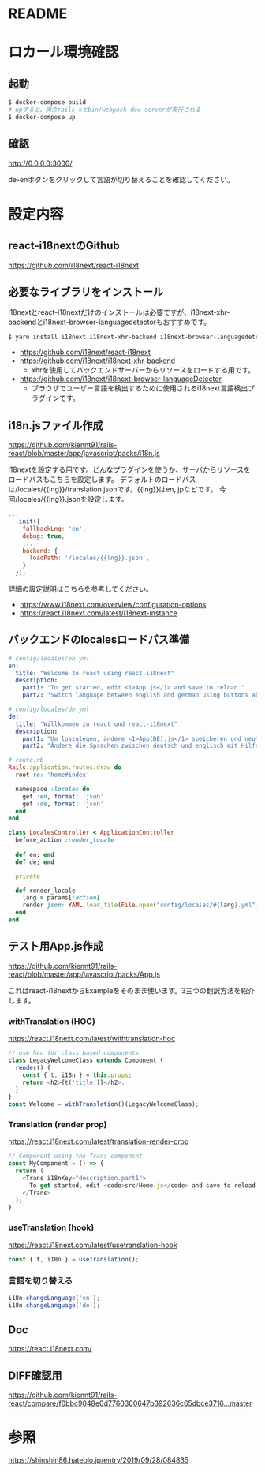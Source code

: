 # README

# ロカール環境確認

## 起動
```sh
$ docker-compose build
# upすると、両方rails sとbin/webpack-dev-serverが実行される
$ docker-compose up
```
## 確認

http://0.0.0.0:3000/

de-enボタンをクリックして言語が切り替えることを確認してください。

# 設定内容

## react-i18nextのGithub 
https://github.com/i18next/react-i18next

## 必要なライブラリをインストール

i18nextとreact-i18nextだけのインストールは必要ですが、i18next-xhr-backendとi18next-browser-languagedetectorもおすすめです。
```sh
$ yarn install i18next i18next-xhr-backend i18next-browser-languagedetector react-i18next
```
- https://github.com/i18next/react-i18next
- https://github.com/i18next/i18next-xhr-backend
  -  xhrを使用してバックエンドサーバーからリソースをロードする用です。
- https://github.com/i18next/i18next-browser-languageDetector
  - ブラウザでユーザー言語を検出するために使用されるi18next言語検出プラグインです。

## i18n.jsファイル作成
https://github.com/kiennt91/rails-react/blob/master/app/javascript/packs/i18n.js

i18nextを設定する用です。どんなプラグインを使うか、サーバからリソースをロードパスもこちらを設定します。
デフォルトのロードパスは/locales/{{lng}}/translation.jsonです。{{lng}}はen, jpなどです。
今回/locales/{{lng}}.jsonを設定します。

```javascript
...
  .init({
    fallbackLng: 'en',
    debug: true,
    ...
    backend: {
      loadPath: '/locales/{{lng}}.json',
    }
  });
```
詳細の設定説明はこちらを参考してください。
- https://www.i18next.com/overview/configuration-options
- https://react.i18next.com/latest/i18next-instance

## バックエンドのlocalesロードパス準備

```yaml
# config/locales/en.yml
en:
  title: "Welcome to react using react-i18next"
  description:
    part1: "To get started, edit <1>App.js</1> and save to reload."
    part2: "Switch language between english and german using buttons above."
```

```yaml
# config/locales/de.yml
de:
  title: "Willkommen zu react und react-i18next"
  description:
    part1: "Um loszulegen, ändere <1>App(DE).js</1> speicheren und neuladen."
    part2: "Ändere die Sprachen zwischen deutsch und englisch mit Hilfe der beiden Schalter."
```

```ruby
# route.rb
Rails.application.routes.draw do
  root to: 'home#index'

  namespace :locales do
    get :en, format: 'json'
    get :de, format: 'json'
  end
end
```

```ruby
class LocalesController < ApplicationController
  before_action :render_locale
  
  def en; end
  def de; end

  private

  def render_locale
    lang = params[:action]
    render json: YAML.load_file(File.open("config/locales/#{lang}.yml"))[lang].to_json
  end
end
```

## テスト用App.js作成
https://github.com/kiennt91/rails-react/blob/master/app/javascript/packs/App.js

これはreact-i18nextからExampleをそのまま使います。3三つの翻訳方法を紹介します。

### withTranslation (HOC)
https://react.i18next.com/latest/withtranslation-hoc

```javascript
// use hoc for class based components
class LegacyWelcomeClass extends Component {
  render() {
    const { t, i18n } = this.props;
    return <h2>{t('title')}</h2>;
  }
}
const Welcome = withTranslation()(LegacyWelcomeClass);
```

### Translation (render prop)
https://react.i18next.com/latest/translation-render-prop

```javascript
// Component using the Trans component
const MyComponent = () => {
  return (
    <Trans i18nKey="description.part1">
      To get started, edit <code>src/Home.js</code> and save to reload.
    </Trans>
  );
}
```

### useTranslation (hook)
https://react.i18next.com/latest/usetranslation-hook

```javascript
const { t, i18n } = useTranslation();
```

### 言語を切り替える

```javascript
i18n.changeLanguage('en');
i18n.changeLanguage('de');
```

## Doc
https://react.i18next.com/

## DIFF確認用
https://github.com/kiennt91/rails-react/compare/f0bbc9048e0d7760300647b392636c65dbce3716...master


# 参照
https://shinshin86.hateblo.jp/entry/2019/09/28/084835
